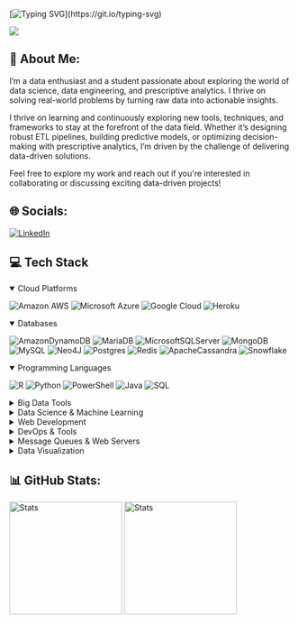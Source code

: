 [![Typing SVG](https://readme-typing-svg.demolab.com?font=Righteous&size=50&center=true&vCenter=true&pause=1000&duration=4000&&width=1200&height=120&lines=Hey+there+👋+!+;+My+name+is+Ronald+N.+Kanyepi.)](https://git.io/typing-svg)


[![](https://visitcount.itsvg.in/api?id=ronaldkanyepi&icon=0&color=0)](https://visitcount.itsvg.in)



## 💫 About Me:
I’m a data enthusiast and a student passionate about exploring the world of data science, data engineering, and prescriptive analytics. I thrive on solving real-world problems by turning raw data into actionable insights.

I thrive on learning and continuously exploring new tools, techniques, and frameworks to stay at the forefront of the data field. Whether it’s designing robust ETL pipelines, building predictive models, or optimizing decision-making with prescriptive analytics, I’m driven by the challenge of delivering data-driven solutions.

Feel free to explore my work and reach out if you're interested in collaborating or discussing exciting data-driven projects!


## 🌐 Socials:
[![LinkedIn](https://img.shields.io/badge/LinkedIn-%230077B5.svg?logo=linkedin&logoColor=white)](https://www.linkedin.com/in/ronald-nyasha-kanyepi/)  

## 💻 Tech Stack
  <details open>
  <summary>Cloud Platforms</summary>
  
  ![Amazon AWS](https://img.shields.io/badge/AWS-%23FF9900.svg?style=flat&logo=amazon-aws&logoColor=white) 
  ![Microsoft Azure](https://img.shields.io/badge/AZURE-%230072C6.svg?style=flat&logo=microsoftazure&logoColor=white) 
  ![Google Cloud](https://img.shields.io/badge/GoogleCloud-%234285F4.svg?style=flat&logo=google-cloud&logoColor=white) 
  ![Heroku](https://img.shields.io/badge/heroku-%23430098.svg?style=flat&logo=heroku&logoColor=white)
  </details>
  
  <details open>
  <summary>Databases</summary>
  
  ![AmazonDynamoDB](https://img.shields.io/badge/Amazon%20DynamoDB-4053D6?style=flat&logo=Amazon%20DynamoDB&logoColor=white) 
  ![MariaDB](https://img.shields.io/badge/MariaDB-003545?style=flat&logo=mariadb&logoColor=white) 
  ![MicrosoftSQLServer](https://img.shields.io/badge/Microsoft%20SQL%20Server-CC2927?style=flat&logo=microsoft%20sql%20server&logoColor=white) 
  ![MongoDB](https://img.shields.io/badge/MongoDB-%234ea94b.svg?style=flat&logo=mongodb&logoColor=white) 
  ![MySQL](https://img.shields.io/badge/mysql-4479A1.svg?style=flat&logo=mysql&logoColor=white) 
  ![Neo4J](https://img.shields.io/badge/Neo4j-008CC1?style=flat&logo=neo4j&logoColor=white) 
  ![Postgres](https://img.shields.io/badge/postgres-%23316192.svg?style=flat&logo=postgresql&logoColor=white) 
  ![Redis](https://img.shields.io/badge/redis-%23DD0031.svg?style=flat&logo=redis&logoColor=white) 
  ![ApacheCassandra](https://img.shields.io/badge/cassandra-%231287B1.svg?style=flat&logo=apache-cassandra&logoColor=white) 
  ![Snowflake](https://img.shields.io/badge/snowflake-%2329B5E8.svg?style=flat&logo=snowflake&logoColor=white)
  </details>

  <details open>
  <summary>Programming Languages</summary>
  
  ![R](https://img.shields.io/badge/R-%23276DC3.svg?style=flat&logo=r&logoColor=white) 
  ![Python](https://img.shields.io/badge/python-3670A0?style=flat&logo=python&logoColor=ffdd54) 
  ![PowerShell](https://img.shields.io/badge/PowerShell-%235391FE.svg?style=flat&logo=powershell&logoColor=white) 
  ![Java](https://img.shields.io/badge/JAVA-%23ED8B00.svg?style=flat&logo=openjdk&logoColor=white) 
  ![SQL](https://img.shields.io/badge/SQL-CC2927?style=flat&logo=sql&logoColor=white)
  </details>
  
  <details>
  <summary>Big Data Tools</summary> 
    
  ![Apache Hive](https://img.shields.io/badge/Apache%20Hive-FDEE21?style=flat&logo=apachehive&logoColor=black) 
  ![Apache Spark](https://img.shields.io/badge/Apache%20Spark-FDEE21?style=flat&logo=apachespark&logoColor=black) 
  ![Apache Kafka](https://img.shields.io/badge/Apache%20Kafka-000?style=flat&logo=apachekafka) 
  ![Apache Hadoop](https://img.shields.io/badge/Apache%20Hadoop-66CCFF?style=flat&logo=apachehadoop&logoColor=black) 
  ![Apache Flink](https://img.shields.io/badge/Apache%20Flink-E6526F?style=flat&logo=Apache%20Flink&logoColor=white) 
  ![Apache Airflow](https://img.shields.io/badge/Apache%20Airflow-017CEE?style=flat&logo=Apache%20Airflow&logoColor=white) 
  ![DBT](https://img.shields.io/badge/dbt-FF694B?style=flat&logo=dbt&logoColor=white) 
  ![DATABRICKS](https://img.shields.io/badge/Databricks-FF3621?style=flat&logo=Databricks&logoColor=white)
  ![Yarn](https://img.shields.io/badge/yarn-%232C8EBB.svg?style=flat&logo=yarn&logoColor=white)
  </details>
  
  <details>
  <summary>Data Science & Machine Learning</summary>
  
  ![Keras](https://img.shields.io/badge/Keras-%23D00000.svg?style=flat&logo=Keras&logoColor=white) 
  ![Matplotlib](https://img.shields.io/badge/Matplotlib-%23ffffff.svg?style=flat&logo=Matplotlib&logoColor=black) 
  ![mlflow](https://img.shields.io/badge/mlflow-%23d9ead3.svg?style=flat&logo=numpy&logoColor=blue) 
  ![NumPy](https://img.shields.io/badge/numpy-%23013243.svg?style=flat&logo=numpy&logoColor=white) 
  ![Pandas](https://img.shields.io/badge/pandas-%23150458.svg?style=flat&logo=pandas&logoColor=white) 
  ![Plotly](https://img.shields.io/badge/Plotly-%233F4F75.svg?style=flat&logo=plotly&logoColor=white) 
  ![PyTorch](https://img.shields.io/badge/PyTorch-%23EE4C2C.svg?style=flat&logo=PyTorch&logoColor=white) 
  ![scikit-learn](https://img.shields.io/badge/scikit--learn-%23F7931E.svg?style=flat&logo=scikit-learn&logoColor=white) 
  ![Scipy](https://img.shields.io/badge/SciPy-%230C55A5.svg?style=flat&logo=scipy&logoColor=%white) 
  ![TensorFlow](https://img.shields.io/badge/TensorFlow-%23FF6F00.svg?style=flat&logo=TensorFlow&logoColor=white)
  </details>
  
  <details>
  <summary>Web Development</summary>
  
  ![FastAPI](https://img.shields.io/badge/FastAPI-005571?style=flat&logo=fastapi) 
  ![Laravel](https://img.shields.io/badge/laravel-%23FF2D20.svg?style=flat&logo=laravel&logoColor=white) 
  ![Livewire](https://img.shields.io/badge/livewire-%234e56a6.svg?style=flat&logo=livewire&logoColor=white) 
  ![Streamlit](https://img.shields.io/badge/Streamlit-%23FE4B4B.svg?style=flat&logo=streamlit&logoColor=white)
  </details>
  
  <details>
  <summary>DevOps & Tools</summary>
  
  ![Docker](https://img.shields.io/badge/docker-%230db7ed.svg?style=flat&logo=docker&logoColor=white) 
  ![Kubernetes](https://img.shields.io/badge/kubernetes-%23326ce5.svg?style=flat&logo=kubernetes&logoColor=white) 
  ![Swagger](https://img.shields.io/badge/-Swagger-%23Clojure?style=flat&logo=swagger&logoColor=white)
  </details>
  
  <details>
  <summary>Message Queues & Web Servers</summary>
  
  ![RabbitMQ](https://img.shields.io/badge/rabbitmq-FF6600?style=flat&logo=rabbitmq&logoColor=white) 
  ![Nginx](https://img.shields.io/badge/nginx-%23009639.svg?style=flat&logo=nginx&logoColor=white) 
  </details>

  <details>
  <summary>Data Visualization</summary>
    
  ![Tableau](https://img.shields.io/badge/Tableau-E97627?style=flat&logo=Tableau&logoColor=white) ![Power BI](https://img.shields.io/badge/Power_BI-F2C811?style=flat&logo=powerbi&logoColor=black) 
  </details>


## 📊 GitHub Stats:
<p>
  <img src="https://github-readme-stats.vercel.app/api?username=ronaldkanyepi&theme=radical&show_icons=true&hide_border=false&include_all_commits=true&count_private=true" alt="Stats" style="height: 200px;" />
  <img src="https://github-readme-stats.vercel.app/api/top-langs/?username=ronaldkanyepi&layout=donut&theme=radical&hide=blade,php" alt="Stats" style="height: 200px;" />
</p>






